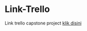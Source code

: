 # Link-Trello
Link trello capstone project [klik disini](https://trello.com/b/j2LCAx35/kanban-template)
